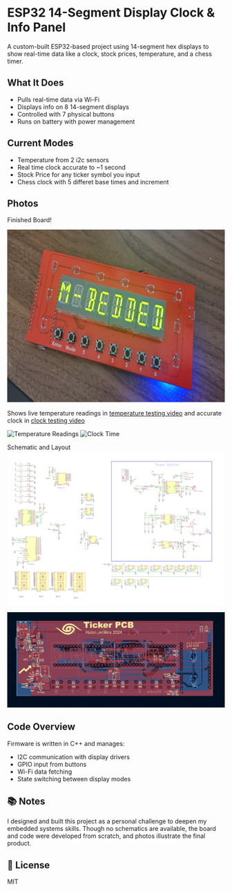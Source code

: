 # ESP32 14-Segment Display Clock & Info Panel

A custom-built ESP32-based project using 14-segment hex displays to show real-time data like a clock, stock prices, temperature, and a chess timer.

## What It Does
- Pulls real-time data via Wi-Fi
- Displays info on 8 14-segment displays
- Controlled with 7 physical buttons
- Runs on battery with power management

## Current Modes
- Temperature from 2 i2c sensors
- Real time clock accurate to ~1 second
- Stock Price for any ticker symbol you input
- Chess clock with 5 differet base times and increment

## Photos
Finished Board!

<img src="Photos/finished.jpg" width="800" height="400" />

Shows live temperature readings in [temperature testing video](Photos/TempTesting.mp4) and accurate clock in [clock testing video](Photos/ClockTesting.mp4)

![Temperature Readings](Photos/TempTestingGif.gif)
![Clock Time](Photos/ClockTestingGif.gif)

Schematic and Layout
![Schematic](Photos/TickerPCBSchematic.png)


![Layout](Photos/LayoutKiCad.png)
## Code Overview
Firmware is written in C++ and manages:
- I2C communication with display drivers
- GPIO input from buttons
- Wi-Fi data fetching
- State switching between display modes

## 📚 Notes
I designed and built this project as a personal challenge to deepen my embedded systems skills. Though no schematics are available, the board and code were developed from scratch, and photos illustrate the final product.

## 📝 License
MIT

